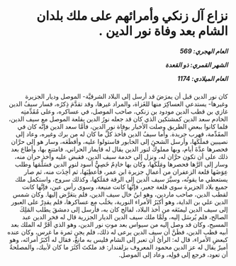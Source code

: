 <h1 dir="rtl">نزاع آل زنكي وأمرائهم على ملك بلدان الشام بعد وفاة نور الدين .</h1>

<h5 dir="rtl">العام الهجري:  569

الشهر القمري: ذو القعدة

العام الميلادي: 1174</h5>

<p dir="rtl">كان نور الدين قبل أن يمرَضَ قد أرسل إلى البلاد الشرقيَّة- الموصل وديار الجزيرة وغيرها- يستدعي العساكِرَ منها للغَزاة، والمراد غيرها، وقد تقدَّمَ ذِكرُه، فسار سيفُ الدين غازي بن قطب الدين مودود بن زنكي، صاحب الموصل، في عساكره، وعلى مُقَدِّمتِه الخادم سعد الدين كمشتكين الذي كان قد جعله نورُ الدين بقلعة الموصل مع سيف الدين، فلما كانوا ببعضِ الطريق وصلت الأخبار بوفاة نور الدين، فأمَّا سعد الدين فإنَّه كان في المقَدِّمة، فهرب جريدة. وأما سيفُ الدين فأخذ كلَّ ما كان له من برك وغيره، وعاد إلى نصيبين فملَكَها، وأرسل الشحنَ إلى الخابور فاستولوا عليه، وأقطَعَه، وسار هو إلى حرَّان فحصرها عدَّةَ أيام، وبها مملوكٌ لنور الدين يقال له قايماز الحراني، فامتنع بها، وأطاع بعد ذلك على أن تكون حرَّان له، ونزل إلى خدمة سيف الدين، فقبض عليه وأخذ حران منه، وسار إلى الرَّها فحصرها ومَلَكَها، وكان بها خادِمٌ خَصِيٌّ أسود لنور الدين فسَلَّمَها وطلب عِوَضَها قلعة الزعفران من أعمالِ جزيرة ابن عمر، فأُعطِيَها، ثم أُخِذَت منه، ثم صار يستعطي ما يقوتُه، وسيَّرَ سيف الدين إلى الرقة فمَلَكها، وكذلك سروج، واستكمل ملك جميع بلاد الجزيرة سوى قلعة جعبر، فإنَّها كانت منيعة، وسوى رأس عين، فإنَّها كانت لقطب الدين، صاحب ماردين، وهو ابنُ خال سيف الدين، فلم يتعَرَّض إليها. وكان شمس الدين علي بن الداية، وهو أكبَرُ الأمراء النورية، بحَلَب مع عساكرها، فلم يقدِرْ على العبور إلى سيف الدين ليمنَعَه من أخذ البلاد، لفالج كان به، فأرسل إلى دمشقَ يطلب المَلِكَ الصالح، فلم يُرسَل إليه، ولَمَّا ملك سيف الدين الديار الجزرية قال له فخر الدين عبد المسيح، وكان قد وصل إليه من سيواس بعد موتِ نور الدين، وهو الذي أقَرَّ له الملك بعد أبيه قطب الدين، فظَنَّ أن سيف الدين يرعى له ذلك، فلم يجنِ ثمرة ما غرس، وكان عنده كبعضِ الأمراء، قال له: الرأيُ أن تعبر إلى الشام فليس به مانعٌ، فقال له أكبَرُ أمرائه، وهو أميرٌ يقال له عز الدين محمود المعروف بزلفندار: قد ملكتَ أكثَرَ ما كان لأبيك، والمصلحةُ أن تعود، فرجع إلى قولِه، وعاد إلى الموصل.</p></br>
